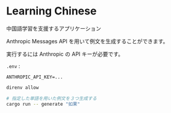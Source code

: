 # Learning Chinese

中国語学習を支援するアプリケーション

Anthropic Messages API を用いて例文を生成することができます。

実行するには Anthropic の API キーが必要です。

``.env`` :


```text
ANTHROPIC_API_KEY=...
```

```bash
direnv allow

# 指定した単語を用いた例文を３つ生成する
cargo run -- generate "如果"
```
